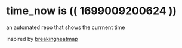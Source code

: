 # time_now is (( 1699009200624 ))

an automated repo that shows the currnent time

inspired by [breakingheatmap](https://github.com/breakingheatmap/breakingheatmap)